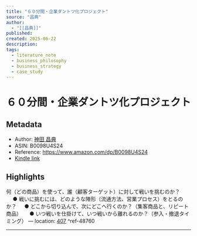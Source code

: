 ```yaml
---
title: "６０分間・企業ダントツ化プロジェクト"
source: "昌典"
author:
  - "[[昌典]]"
published: 
created: 2025-06-22
description: 
tags:
  - literature_note
  - business_philosophy
  - business_strategy
  - case_study
---
```

# ６０分間・企業ダントツ化プロジェクト
## Metadata
* Author: [神田 昌典](https://www.amazon.comundefined)
* ASIN: B0098U4S24
* Reference: https://www.amazon.com/dp/B0098U4S24
* [Kindle link](kindle://book?action=open&asin=B0098U4S24)

## Highlights
何（どの商品）を使って、誰（顧客ターゲット）に対して戦いを挑むのか？ 　 ● 戦いに挑むには、どのような陣形（流通方法、営業プロセス）をとるのか？ 　 ● どこから切り込んで、次にどこへ行くのか？（集客商品と、リピート商品） 　 ● いつ戦いを仕掛けて、いつ戦いから離れるのか？（参入・撤退タイミング） — location: [407](kindle://book?action=open&asin=B0098U4S24&location=407) ^ref-48760

---
